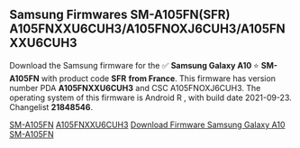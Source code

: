 <h2>Samsung Firmwares SM-A105FN(SFR) A105FNXXU6CUH3/A105FNOXJ6CUH3/A105FNXXU6CUH3</h2>
Download the Samsung firmware for the ✅ <strong>Samsung Galaxy A10 </strong> ⭐ <strong>SM-A105FN</strong> with product code <strong>SFR</strong> <strong> from France</strong>. This firmware has version number PDA <strong>A105FNXXU6CUH3</strong> and CSC A105FNOXJ6CUH3. The operating system of this firmware is Android R , with build date 2021-09-23. Changelist <strong>21848546</strong>.


[SM-A105FN](https://samfirm.shop/samsung/model/SM-A105FN)
[A105FNXXU6CUH3](https://samfirm.shop/samsung/pda/A105FNXXU6CUH3)
[Download Firmware Samsung Galaxy A10 SM-A105FN](https://samfirm.shop/samsung/firmware/459284)
